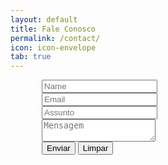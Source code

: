 ```yaml
---
layout: default
title: Fale Conosco
permalink: /contact/
icon: icon-envelope
tab: true
---
```

<div class="contact">
	<div class="row" style="padding-left: 50px;">
	  <div class="12u">
	    <form method="post" action="formulario.php">
        <div>
          <div class="row half">
            <div class="6u">
	            <input type="text" name="nome" id="name" placeholder="Name" />
            </div>
            <div class="5u">
              <input type="text" name="email" id="email" placeholder="Email" />
            </div>
          </div>
          <div class="row half">
            <div class="11u">
              <input type="text" name="assunto" id="assunto" placeholder="Assunto" />
            </div>
          </div>
          <div class="row half">
            <div class="11u">
					    <textarea name="mensagem" id="mensagem" placeholder="Mensagem"></textarea>
            </div>
          </div>
          <div class="row but">
            <div class="11u">
               <input name="enviar" type="submit" value="Enviar" class="button form-button-submit"/>
               <input name="enviar" type="reset" value="Limpar" class="button form-button-reset" />
            </div>
          </div>
        </div>
      </form>
	  </div>
	</div>
</div>